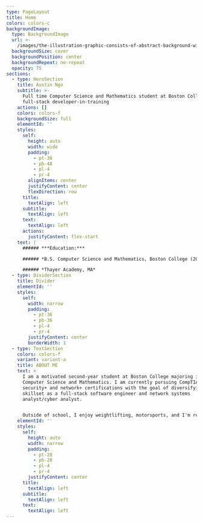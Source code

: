 ```yaml
---
type: PageLayout
title: Home
colors: colors-c
backgroundImage:
  type: BackgroundImage
  url: >-
    /images/the-illustration-graphic-consists-of-abstract-background-with-a-blue-gradient-dynamic-shapes-composition-eps10-perfect-for-presentation-background-website-landing-page-wallpaper-vector.jpg
  backgroundSize: cover
  backgroundPosition: center
  backgroundRepeat: no-repeat
  opacity: 75
sections:
  - type: HeroSection
    title: Austin Ngo
    subtitle: >-
      Full time Computer Science and Mathematics student at Boston College,
      full-stack developer-in-training
    actions: []
    colors: colors-f
    backgroundSize: full
    elementId: ''
    styles:
      self:
        height: auto
        width: wide
        padding:
          - pt-36
          - pb-48
          - pl-4
          - pr-4
        alignItems: center
        justifyContent: center
        flexDirection: row
      title:
        textAlign: left
      subtitle:
        textAlign: left
      text:
        textAlign: left
      actions:
        justifyContent: flex-start
    text: |
      ###### ***Education:***

      ###### *B.S. Computer Science and Mathematics, Boston College (2023-2027)*

      ###### *Thayer Academy, MA*
  - type: DividerSection
    title: Divider
    elementId: ''
    styles:
      self:
        width: narrow
        padding:
          - pt-36
          - pb-36
          - pl-4
          - pr-4
        justifyContent: center
        borderWidth: 1
  - type: TextSection
    colors: colors-f
    variant: variant-a
    title: ABOUT ME
    text: >
      I am a motivated second-year student at Boston College majoring in
      Computer Science and Mathematics. I am currently pursuing CompTIA
      security+ and network+ certifications with the goal of diversifying my
      skillset as a full-stack software engineer and network systems
      analyst/cyber analyst.


      Outside of school, I enjoy weightlifting, motorsports, and I'm really 
    elementId: ''
    styles:
      self:
        height: auto
        width: narrow
        padding:
          - pt-28
          - pb-28
          - pl-4
          - pr-4
        justifyContent: center
      title:
        textAlign: left
      subtitle:
        textAlign: left
      text:
        textAlign: left
---
```

